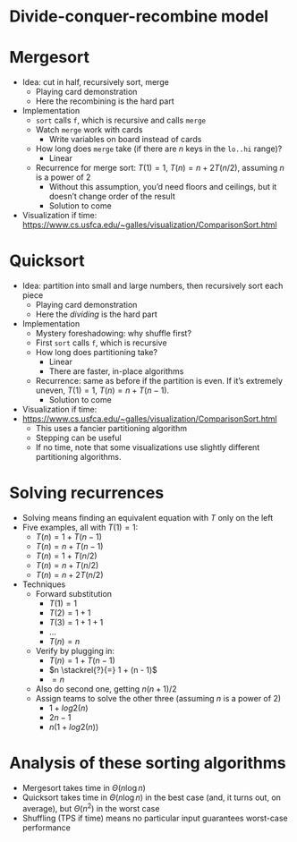 # Divide-conquer-recombine model

# Mergesort
* Idea: cut in half, recursively sort, merge
  * Playing card demonstration
  * Here the recombining is the hard part
* Implementation
  * `sort` calls `f`, which is recursive and calls `merge`
  * Watch `merge` work with cards
    * Write variables on board instead of cards
  * How long does `merge` take (if there are $n$ keys in the `lo..hi` range)?
    * Linear
  * Recurrence for merge sort: $T(1) = 1$, $T(n) = n + 2T(n/2)$, assuming $n$ is a power of 2
    * Without this assumption, you’d need floors and ceilings, but it doesn’t change order of the result
    * Solution to come
* Visualization if time: https://www.cs.usfca.edu/~galles/visualization/ComparisonSort.html

# Quicksort
* Idea: partition into small and large numbers, then recursively sort each piece
  * Playing card demonstration
  * Here the *dividing* is the hard part
* Implementation
  * Mystery foreshadowing: why shuffle first?
  * First `sort` calls `f`, which is recursive
  * How long does partitioning take?
    * Linear
    * There are faster, in-place algorithms
  * Recurrence: same as before if the partition is even. If it’s extremely uneven, $T(1) = 1$, $T(n) = n + T(n-1)$.
    * Solution to come
* Visualization if time:
* https://www.cs.usfca.edu/~galles/visualization/ComparisonSort.html
  * This uses a fancier partitioning algorithm
  * Stepping can be useful
  * If no time, note that some visualizations use slightly different partitioning algorithms.

# Solving recurrences
* Solving means finding an equivalent equation with $T$ only on the left
* Five examples, all with $T(1) = 1$:
  * $T(n) = 1 + T(n-1)$
  * $T(n) = n + T(n-1)$
  * $T(n) = 1 + T(n/2)$
  * $T(n) = n + T(n/2)$
  * $T(n) = n + 2T(n/2)$
* Techniques
  * Forward substitution
    * $T(1) = 1$
    * $T(2) = 1 + 1$
    * $T(3) = 1 + 1 + 1$
    * …
    * $T(n) = n$
  * Verify by plugging in:
    * $T(n) = 1 + T(n-1)$
    * $n \stackrel{?}{=} 1 + (n - 1)$
    * $= n$
  * Also do second one, getting $n(n+1)/2$
  * Assign teams to solve the other three (assuming $n$ is a power of 2)
    * $1 + log2(n)$
    * $2n - 1$
    * $n(1 + log2(n))$

# Analysis of these sorting algorithms
* Mergesort takes time in $\Theta(n \log n)$
* Quicksort takes time in $\Theta(n \log n)$ in the best case (and, it turns out, on average), but $\Theta(n^2)$ in the worst case
* Shuffling (TPS if time) means no particular input guarantees worst-case performance
